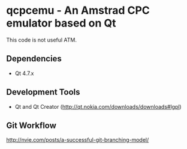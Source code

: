 qcpcemu - An Amstrad CPC emulator based on Qt
=============================================

This code is not useful ATM.

Dependencies
---------------------

* Qt 4.7.x

Development Tools
---------------------------

* Qt and Qt Creator (http://qt.nokia.com/downloads/downloads#lgpl)

Git Workflow
------------------

http://nvie.com/posts/a-successful-git-branching-model/